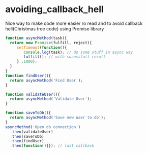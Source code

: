 # avoiding_callback_hell
Nice way to make code more easier ro read and to avoid callback hell(Christmas tree code) using Promise library 
```javascript
function asyncMethod(task){
  return new Promise(fulfill, reject){
     setTimeout(function(){ 
        console.log(task); // do some stuff in async way
        fulfill(); // with sucessfull result
     } ,1000);
  }
}
function findUser(){
  return asyncMethod('Find User');
}

function validateUser(){
  return asyncMethod('Validate User');
}

function saveToDb(){
  return asyncMethod('Save new user to db');
}
asyncMethod('Open db connection')
  .then(validateUser)
  .then(saveToDb)
  .then(findUser)
  .then(function(){}); // last callback
```
